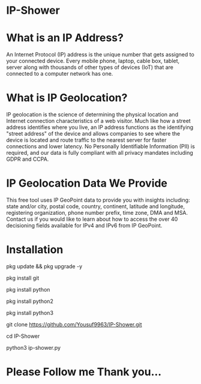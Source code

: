 # IP-Shower

# What is an IP Address?

An Internet Protocol (IP) address is the unique number that gets assigned to your connected device. Every mobile phone, laptop, cable box, tablet, server along with thousands of other types of devices (IoT) that are connected to a computer network has one.

# What is IP Geolocation?

IP geolocation is the science of determining the physical location and Internet connection characteristics of a web visitor. Much like how a street address identifies where you live, an IP address functions as the identifying "street address" of the device and allows companies to see where the device is located and route traffic to the nearest server for faster connections and lower latency. No Personally Identifiable Information (PII) is required, and our data is fully compliant with all privacy mandates including GDPR and CCPA.

# IP Geolocation Data We Provide

This free tool uses IP GeoPoint data to provide you with insights including: state and/or city, postal code, country, continent, latitude and longitude, registering organization, phone number prefix, time zone, DMA and MSA. Contact us if you would like to learn about how to access the over 40 decisioning fields available for IPv4 and IPv6 from IP GeoPoint.

# Installation

pkg update && pkg upgrade -y

pkg install git

pkg install python

pkg install python2

pkg install python3

git clone https://github.com/Yousuf9963/IP-Shower.git

cd IP-Shower

python3 ip-shower.py

# Please Follow me Thank you...

